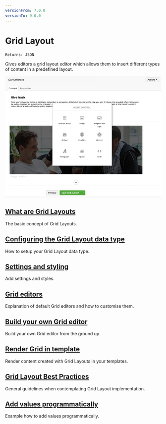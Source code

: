 ```yaml
---
versionFrom: 7.0.0
versionTo: 9.0.0
---
```


# Grid Layout

`Returns: JSON`

Gives editors a grid layout editor which allows them to insert different types of content in a predefined layout.

![Grid layouts](images/editor.png)

## [What are Grid Layouts](what-are-grid-layouts.md)
The basic concept of Grid Layouts.

## [Configuring the Grid Layout data type](configuration-the-grid-layout-database.md)
How to setup your Grid Layout data type.

## [Settings and styling](settings-and-styles.md)
Add settings and styles.

## [Grid editors](grid-editors.md)
Explanation of default Grid editors and how to customise them.

## [Build your own Grid editor](build-your-own-grid-editor.md)
Build your own Grid editor from the ground up.

## [Render Grid in template](render-grid-in-templates.md)
Render content created with Grid Layouts in your templates.

## [Grid Layout Best Practices](grid-layout-best-practices.md)
General guidelines when contemplating Grid Layout implementation.

## [Add values programmatically](add-value-programmatically.md)
Example how to add values programmatically.
